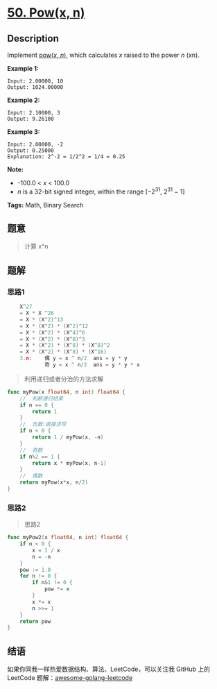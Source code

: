 # [50. Pow(x, n)][title]

## Description

Implement [pow(*x*, *n*)](http://www.cplusplus.com/reference/valarray/pow/), which calculates *x* raised to the power *n* (xn).

**Example 1:**

```
Input: 2.00000, 10
Output: 1024.00000
```

**Example 2:**

```
Input: 2.10000, 3
Output: 9.26100
```

**Example 3:**

```
Input: 2.00000, -2
Output: 0.25000
Explanation: 2^-2 = 1/2^2 = 1/4 = 0.25
```

**Note:**

- -100.0 < *x* < 100.0
- *n* is a 32-bit signed integer, within the range [−2<sup>31</sup>, 2<sup>31</sup> − 1]

**Tags:** Math, Binary Search

## 题意
>计算 x^n

## 题解

### 思路1

```go
    X^27
    = X * X ^26
    = X * (X^2)^13
    = X * (X^2) * (X^2)^12
    = X * (X^2) * (X^4)^6
    = X * (X^2) * (X^8)^3
    = X * (X^2) * (X^8) * (X^8)^2
    = X * (X^2) * (X^8) * (X^16)
    3.n:    偶 y = x ^ n/2  ans = y * y
            奇 y = x ^ n/2  ans = y * y * x
```
> 利用递归或者分治的方法求解

```go
func myPow(x float64, n int) float64 {
	//	判断递归结束
	if n == 0 {
		return 1
	}
	//	负数:直接求导
	if n < 0 {
		return 1 / myPow(x, -n)
	}
	//	奇数
	if n%2 == 1 {
		return x * myPow(x, n-1)
	}
	//	偶数
	return myPow(x*x, n/2)
}
```

### 思路2
> 思路2
```go
func myPow2(x float64, n int) float64 {
	if n < 0 {
		x = 1 / x
		n = -n
	}
	pow := 1.0
	for n != 0 {
		if n&1 != 0 {
			pow *= x
		}
		x *= x
		n >>= 1
	}
	return pow
}

```

## 结语

如果你同我一样热爱数据结构、算法、LeetCode，可以关注我 GitHub 上的 LeetCode 题解：[awesome-golang-leetcode][me]

[title]: https://leetcode.com/problems/powx-n/description/
[me]: https://github.com/kylesliu/awesome-golang-leetcode
